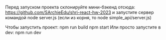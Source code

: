 Перед запуском проекта склонируйте мини-бэкенд отсюда:
  https://github.com/SArchieEdu/shri-react-hw-2023
  и запустите сервер командой node server.js (если из корня, то node simple_api/server.js)
  
Чтобы запустить проект: 
  npm run build
  npm start
Или просто запустите в dev:
  npm run dev
